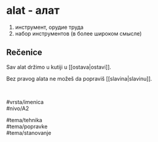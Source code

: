 # alat - алат

1. инструмент, орудие труда
2. набор инструментов (в более широком смысле)

## Rečenice

Sav alat držimo u kutiji u [[ostava|ostavi]].

Bez pravog alata ne možeš da popraviš [[slavina|slavinu]].

<br>

#vrsta/imenica  
#nivo/A2  

#tema/tehnika  
#tema/popravke  
#tema/stanovanje  
